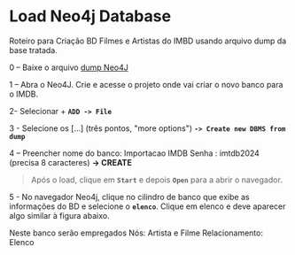 # Load Neo4j Database

Roteiro para Criação BD Filmes e Artistas do IMBD usando arquivo dump da base tratada.

0 – Baixe o arquivo [dump Neo4J](https://drive.google.com/drive/folders/1cA-yNkwgr7ghfj2Smk4i4mtIF5_aUuJ7?usp=sharing)

1 – Abra o Neo4J. Crie e acesse o projeto onde vai criar o novo banco para o IMDB.

2- Selecionar + **`ADD -> File`**

3 - Selecione os [...] (três pontos, "more options") **`-> Create new DBMS from dump`**

4 – Preencher nome do banco: Importacao IMDB Senha : imtdb2024 (precisa 8 caracteres) **-> CREATE**

> Após o load, clique em **`Start`** e depois **`Open`** para a abrir o navegador.

5 - No navegador Neo4j, clique no cilindro de banco que exibe as informações do BD e selecione o **`elenco`**. Clique em elenco e deve aparecer algo similar à figura abaixo.

Neste banco serão empregados Nós: Artista e Filme Relacionamento: Elenco
